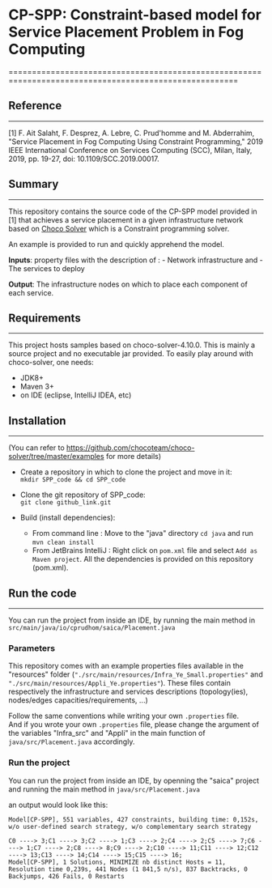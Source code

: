# CP-SPP: Constraint-based model for Service Placement Problem in Fog Computing
=======================================================================================================


## Reference
--------------
[1] F. Ait Salaht, F. Desprez, A. Lebre, C. Prud'homme and M. Abderrahim, "Service Placement in Fog Computing Using Constraint Programming," 2019 IEEE International Conference on Services Computing (SCC), Milan, Italy, 2019, pp. 19-27, doi: 10.1109/SCC.2019.00017.

## Summary
--------------

This repository contains the source code of the CP-SPP model provided in [1] that achieves a service placement in a given infrastructure network based on [Choco Solver](https://github.com/chocoteam/choco-solver) which is a Constraint programming solver. 


An example is provided to run and quickly apprehend the model.

**Inputs**: property files with the description of :
    - Network infrastructure 
    and
    - The services to deploy

**Output**: The infrastructure nodes on which to place each component of each service.

## Requirements
--------------
This project hosts samples based on choco-solver-4.10.0. This is mainly a source project and no executable jar provided. To easily play around with choco-solver, one needs:

- JDK8+
- Maven 3+
- on IDE (eclipse, IntelliJ IDEA, etc)

## Installation 
--------------
(You can refer to https://github.com/chocoteam/choco-solver/tree/master/examples for more details)

- Create a repository in which to clone the project and move in it:  
        ```mkdir SPP_code && cd SPP_code```
- Clone the git repository of SPP_code:  
        ```git clone github_link.git```
        
- Build (install dependencies):  
    * From command line : Move to the "java" directory ```cd java``` and run ```mvn clean install```
    * From JetBrains IntelliJ : Right click on ```pom.xml``` file and select ```Add as Maven project```. All the dependencies is provided on this repository (pom.xml). 

## Run the code
--------------
You can run the project from inside an IDE, by running the main method in ```src/main/java/io/cprudhom/saica/Placement.java```

### Parameters

This repository comes with an example properties files available in the "resources" folder (```"./src/main/resources/Infra_Ye_Small.properties"``` and ``` "./src/main/resources/Appli_Ye.properties"```).  These files contain respectively the infrastructure and services descriptions (topology(ies), nodes/edges capacities/requirements, ...)

Follow the same conventions while writing your own ```.properties``` file.  
And if you wrote your own ```.properties``` file, please change the argument of the variables "Infra_src" and "Appli"  in the main function of ```java/src/Placement.java``` accordingly.

### Run the project

You can run the project from inside an IDE, by openning the "saica" project and running the main method in ```java/src/Placement.java```

an output would look like this:

```
Model[CP-SPP], 551 variables, 427 constraints, building time: 0,152s, w/o user-defined search strategy, w/o complementary search strategy

C0 ----> 3;C1 ----> 3;C2 ----> 1;C3 ----> 2;C4 ----> 2;C5 ----> 7;C6 ----> 1;C7 ----> 2;C8 ----> 8;C9 ----> 2;C10 ----> 11;C11 ----> 12;C12 ----> 13;C13 ----> 14;C14 ----> 15;C15 ----> 16;
Model[CP-SPP], 1 Solutions, MINIMIZE nb distinct Hosts = 11, Resolution time 0,239s, 441 Nodes (1 841,5 n/s), 837 Backtracks, 0 Backjumps, 426 Fails, 0 Restarts

```
